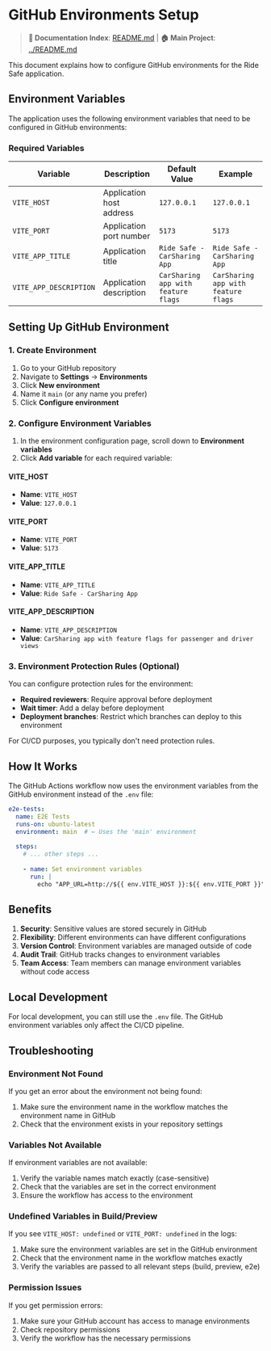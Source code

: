 # GitHub Environments Setup

> **📖 Documentation Index**: [README.md](README.md) | **🏠 Main Project**: [../README.md](../README.md)

This document explains how to configure GitHub environments for the Ride Safe application.

## Environment Variables

The application uses the following environment variables that need to be configured in GitHub environments:

### Required Variables

| Variable | Description | Default Value | Example |
|----------|-------------|---------------|---------|
| `VITE_HOST` | Application host address | `127.0.0.1` | `127.0.0.1` |
| `VITE_PORT` | Application port number | `5173` | `5173` |
| `VITE_APP_TITLE` | Application title | `Ride Safe - CarSharing App` | `Ride Safe - CarSharing App` |
| `VITE_APP_DESCRIPTION` | Application description | `CarSharing app with feature flags` | `CarSharing app with feature flags` |

## Setting Up GitHub Environment

### 1. Create Environment

1. Go to your GitHub repository
2. Navigate to **Settings** → **Environments**
3. Click **New environment**
4. Name it `main` (or any name you prefer)
5. Click **Configure environment**

### 2. Configure Environment Variables

1. In the environment configuration page, scroll down to **Environment variables**
2. Click **Add variable** for each required variable:

#### VITE_HOST
- **Name**: `VITE_HOST`
- **Value**: `127.0.0.1`

#### VITE_PORT
- **Name**: `VITE_PORT`
- **Value**: `5173`

#### VITE_APP_TITLE
- **Name**: `VITE_APP_TITLE`
- **Value**: `Ride Safe - CarSharing App`

#### VITE_APP_DESCRIPTION
- **Name**: `VITE_APP_DESCRIPTION`
- **Value**: `CarSharing app with feature flags for passenger and driver views`

### 3. Environment Protection Rules (Optional)

You can configure protection rules for the environment:

- **Required reviewers**: Require approval before deployment
- **Wait timer**: Add a delay before deployment
- **Deployment branches**: Restrict which branches can deploy to this environment

For CI/CD purposes, you typically don't need protection rules.

## How It Works

The GitHub Actions workflow now uses the environment variables from the GitHub environment instead of the `.env` file:

```yaml
e2e-tests:
  name: E2E Tests
  runs-on: ubuntu-latest
  environment: main  # ← Uses the 'main' environment
  
  steps:
    # ... other steps ...
    
    - name: Set environment variables
      run: |
        echo "APP_URL=http://${{ env.VITE_HOST }}:${{ env.VITE_PORT }}" >> $GITHUB_ENV
```

## Benefits

1. **Security**: Sensitive values are stored securely in GitHub
2. **Flexibility**: Different environments can have different configurations
3. **Version Control**: Environment variables are managed outside of code
4. **Audit Trail**: GitHub tracks changes to environment variables
5. **Team Access**: Team members can manage environment variables without code access

## Local Development

For local development, you can still use the `.env` file. The GitHub environment variables only affect the CI/CD pipeline.

## Troubleshooting

### Environment Not Found
If you get an error about the environment not being found:
1. Make sure the environment name in the workflow matches the environment name in GitHub
2. Check that the environment exists in your repository settings

### Variables Not Available
If environment variables are not available:
1. Verify the variable names match exactly (case-sensitive)
2. Check that the variables are set in the correct environment
3. Ensure the workflow has access to the environment

### Undefined Variables in Build/Preview
If you see `VITE_HOST: undefined` or `VITE_PORT: undefined` in the logs:
1. Make sure the environment variables are set in the GitHub environment
2. Check that the environment name in the workflow matches exactly
3. Verify the variables are passed to all relevant steps (build, preview, e2e)

### Permission Issues
If you get permission errors:
1. Make sure your GitHub account has access to manage environments
2. Check repository permissions
3. Verify the workflow has the necessary permissions
